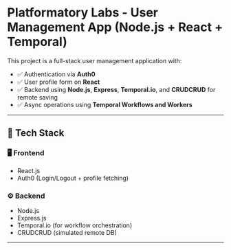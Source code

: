 # Platformatory Labs - User Management App (Node.js + React + Temporal)

This project is a full-stack user management application with:

- ✅ Authentication via **Auth0**
- ✅ User profile form on **React**
- ✅ Backend using **Node.js**, **Express**, **Temporal.io**, and **CRUDCRUD** for remote saving
- ✅ Async operations using **Temporal Workflows and Workers**

---

## 🔧 Tech Stack

### 🖥️ Frontend
- React.js
- Auth0 (Login/Logout + profile fetching)

### ⚙️ Backend
- Node.js
- Express.js
- Temporal.io (for workflow orchestration)
- CRUDCRUD (simulated remote DB)

---


